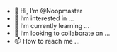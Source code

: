 - 👋 Hi, I’m @Noopmaster
- 👀 I’m interested in ...
- 🌱 I’m currently learning ...
- 💞️ I’m looking to collaborate on ...
- 📫 How to reach me ...

<!---
Noopmaster/Noopmaster is a ✨ special ✨ repository because its `README.md` (this file) appears on your GitHub profile.
You can click the Preview link to take a look at your changes.
--->
